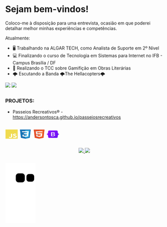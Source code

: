 # Sejam bem-vindos!
 
Coloco-me à disposição para uma entrevista, ocasião em que poderei detalhar melhor minhas experiências e competências.
 

Atualmente:
- 🖥️ Trabalhando na ALGAR TECH, como Analista de Suporte em 2º Nível
- 💻 Finalizando o curso de Tecnologia em Sistemas para Internet no IFB - Campus Brasília / DF
- 🎲 Realizando o TCC sobre Gamifição em Obras Literárias
- 🌩️ Escutando a Banda 🌩️The Hellacopters🌩️

 <div >   
  <a href = "mailto:andersontosca@hotmail.com"><img src="https://img.shields.io/badge/Microsoft_Outlook-0078D4?style=for-the-badge&logo=Microsoft-Outlook&logoColor=white" target="_blank rel="noopener noreferrer""></a>
  <a href="https://br.linkedin.com/in/anderson-tosca-torres" target="_blank" rel="noopener noreferrer"><img src="https://img.shields.io/badge/-LinkedIn-%230077B5?style=for-the-badge&logo=linkedin&logoColor=white" target="_blank"></a> 
</div>

##

### PROJETOS: 
- Passeios Recreativos® - https://andersontosca.github.io/passeiosrecreativos

<div style="display: inline_block"><br>
  <img align="center" alt="JavaScript" height="30" width="40" src="https://raw.githubusercontent.com/devicons/devicon/master/icons/javascript/javascript-plain.svg">
  <img align="center" alt="CSS3" height="30" width="40" src="https://raw.githubusercontent.com/devicons/devicon/master/icons/css3/css3-original.svg">  
  <img align="center" alt="HTML5" height="30" width="40" src="https://raw.githubusercontent.com/devicons/devicon/master/icons/html5/html5-original.svg">
  <img align="center" alt="Bootstrap" height="30" width="40" src="https://raw.githubusercontent.com/devicons/devicon/master/icons/bootstrap/bootstrap-original.svg">  
</div>  

##

<!--

<div style="display: inline_block"><br>
  <img align="center" alt="JavaScript" height="30" width="40" src="https://raw.githubusercontent.com/devicons/devicon/master/icons/javascript/javascript-plain.svg">
  <img align="center" alt="CSS3" height="30" width="40" src="https://raw.githubusercontent.com/devicons/devicon/master/icons/css3/css3-original.svg">  
  <img align="center" alt="HTML5" height="30" width="40" src="https://raw.githubusercontent.com/devicons/devicon/master/icons/html5/html5-original.svg">
  <img align="center" alt="Bootstrap" height="30" width="40" src="https://raw.githubusercontent.com/devicons/devicon/master/icons/bootstrap/bootstrap-original.svg">
  <img align="center" alt="MySQL" height="30" width="40" src="https://raw.githubusercontent.com/devicons/devicon/master/icons/mysql/mysql-original.svg">
  <img align="center" alt="PostgreSQL" height="30" width="40" src="https://raw.githubusercontent.com/devicons/devicon/master/icons/postgresql/postgresql-original.svg">
  <img align="center" alt="PostgreSQL" height="30" width="40" src="https://raw.githubusercontent.com/devicons/devicon/master/icons/vscode/vscode-original.svg">  
  <img align="center" alt="PHP" height="30" width="40" src="https://raw.githubusercontent.com/devicons/devicon/master/icons/php/php-original.svg">  
  <img align="center" alt="JAVA" height="30" width="40" src="https://raw.githubusercontent.com/devicons/devicon/master/icons/java/java-original.svg">     
  <img align="center" alt="PHP" height="30" width="40" src="https://raw.githubusercontent.com/devicons/devicon/master/icons/python/python-original.svg">   
</div>  

-->



<div align="center">
  <a href="https://github.com/andersontosca">
  <img height="150em" src="https://github-readme-stats.vercel.app/api?username=andersontosca&show_icons=true&theme=onedark&include_all_commits=true&count_private=true"/>
  <img height="150em" src="https://github-readme-stats.vercel.app/api/top-langs/?username=andersontosca&layout=compact&langs_count=7&theme=onedark"/>
</div>
 
 ##
  ![Snake animation](https://github.com/andersontosca/andersontosca/blob/output/github-contribution-grid-snake.svg)
 ##
 
